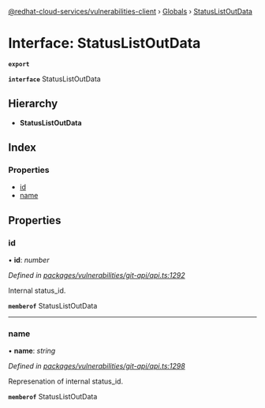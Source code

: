 [@redhat-cloud-services/vulnerabilities-client](../README.md) › [Globals](../globals.md) › [StatusListOutData](statuslistoutdata.md)

# Interface: StatusListOutData

**`export`** 

**`interface`** StatusListOutData

## Hierarchy

* **StatusListOutData**

## Index

### Properties

* [id](statuslistoutdata.md#id)
* [name](statuslistoutdata.md#name)

## Properties

###  id

• **id**: *number*

*Defined in [packages/vulnerabilities/git-api/api.ts:1292](https://github.com/leSamo/javascript-clients/blob/master/packages/vulnerabilities/git-api/api.ts#L1292)*

Internal status_id.

**`memberof`** StatusListOutData

___

###  name

• **name**: *string*

*Defined in [packages/vulnerabilities/git-api/api.ts:1298](https://github.com/leSamo/javascript-clients/blob/master/packages/vulnerabilities/git-api/api.ts#L1298)*

Represenation of internal status_id.

**`memberof`** StatusListOutData

